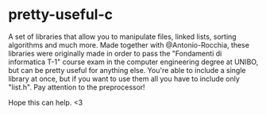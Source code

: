 # pretty-useful-c
A set of libraries that allow you to manipulate files, linked lists, sorting algorithms and much more. 
Made together with @Antonio-Rocchia, these libraries were originally made in order to pass the "Fondamenti
di informatica T-1" course exam in the computer engineering degree at UNIBO, but can be pretty useful for
anything else.
You're able to include a single library at once, but if you want to use them all you have to include only 
"list.h". Pay attention to the preprocessor!

Hope this can help. <3

